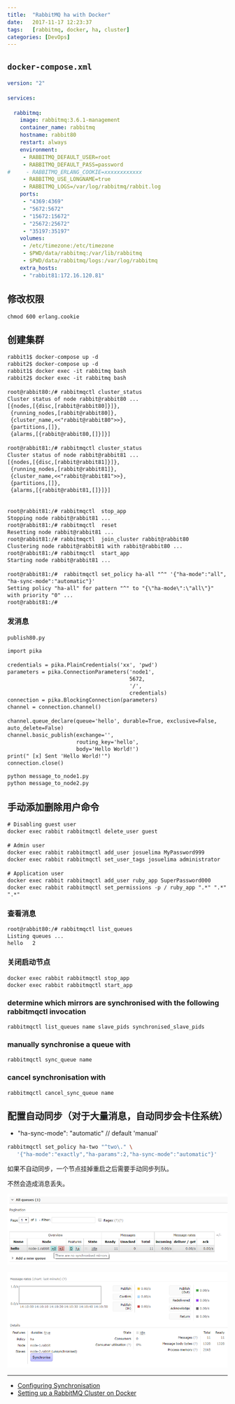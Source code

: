 ```yaml
---
title:  "RabbitMQ ha with Docker"
date:   2017-11-17 12:23:37
tags:   [rabbitmq, docker, ha, cluster]
categories: [DevOps]
---
```


## `docker-compose.xml`

```yaml
version: "2"

services:

  rabbitmq:
    image: rabbitmq:3.6.1-management
    container_name: rabbitmq
    hostname: rabbit80
    restart: always
    environment:
     - RABBITMQ_DEFAULT_USER=root
     - RABBITMQ_DEFAULT_PASS=password
#     - RABBITMQ_ERLANG_COOKIE=xxxxxxxxxxxx
     - RABBITMQ_USE_LONGNAME=true
     - RABBITMQ_LOGS=/var/log/rabbitmq/rabbit.log
    ports:
     - "4369:4369"
     - "5672:5672"
     - "15672:15672"
     - "25672:25672"
     - "35197:35197"
    volumes:
     - /etc/timezone:/etc/timezone
     - $PWD/data/rabbitmq:/var/lib/rabbitmq
     - $PWD/data/rabbitmq/logs:/var/log/rabbitmq
    extra_hosts:
     - "rabbit81:172.16.120.81"
```

## 修改权限

```
chmod 600 erlang.cookie
```

## 创建集群

```
rabbit1$ docker-compose up -d
rabbit2$ docker-compose up -d
rabbit1$ docker exec -it rabbitmq bash
rabbit2$ docker exec -it rabbitmq bash

root@rabbit80:/# rabbitmqctl cluster_status
Cluster status of node rabbit@rabbit80 ...
[{nodes,[{disc,[rabbit@rabbit80]}]},
 {running_nodes,[rabbit@rabbit80]},
 {cluster_name,<<"rabbit@rabbit80">>},
 {partitions,[]},
 {alarms,[{rabbit@rabbit80,[]}]}]

root@rabbit81:/# rabbitmqctl cluster_status
Cluster status of node rabbit@rabbit81 ...
[{nodes,[{disc,[rabbit@rabbit81]}]},
 {running_nodes,[rabbit@rabbit81]},
 {cluster_name,<<"rabbit@rabbit81">>},
 {partitions,[]},
 {alarms,[{rabbit@rabbit81,[]}]}]


root@rabbit81:/# rabbitmqctl  stop_app
Stopping node rabbit@rabbit81 ...
root@rabbit81:/# rabbitmqctl  reset
Resetting node rabbit@rabbit81 ...
root@rabbit81:/# rabbitmqctl  join_cluster rabbit@rabbit80
Clustering node rabbit@rabbit81 with rabbit@rabbit80 ...
root@rabbit81:/# rabbitmqctl  start_app
Starting node rabbit@rabbit81 ...

root@rabbit81:/#  rabbitmqctl set_policy ha-all "^" '{"ha-mode":"all", "ha-sync-mode":"automatic"}'
Setting policy "ha-all" for pattern "^" to "{\"ha-mode\":\"all\"}" with priority "0" ...
root@rabbit81:/#
```

### 发消息

`publish80.py`

```
import pika

credentials = pika.PlainCredentials('xx', 'pwd')
parameters = pika.ConnectionParameters('node1',
                                       5672,
                                       '/',
                                       credentials)
connection = pika.BlockingConnection(parameters)
channel = connection.channel()

channel.queue_declare(queue='hello', durable=True, exclusive=False, auto_delete=False)
channel.basic_publish(exchange='',
                      routing_key='hello',
                      body='Hello World!')
print(" [x] Sent 'Hello World!'")
connection.close()
```

```sh
python message_to_node1.py
python message_to_node2.py
```


## 手动添加删除用户命令

```
# Disabling guest user
docker exec rabbit rabbitmqctl delete_user guest

# Admin user
docker exec rabbit rabbitmqctl add_user josuelima MyPassword999
docker exec rabbit rabbitmqctl set_user_tags josuelima administrator

# Application user
docker exec rabbit rabbitmqctl add_user ruby_app SuperPassword000
docker exec rabbit rabbitmqctl set_permissions -p / ruby_app ".*" ".*" ".*"
```




### 查看消息

```
root@rabbit80:/# rabbitmqctl list_queues
Listing queues ...
hello   2
```


### 关闭启动节点

```
docker exec rabbit rabbitmqctl stop_app
docker exec rabbit rabbitmqctl start_app
```


### determine which mirrors are synchronised with the following rabbitmqctl invocation

```
rabbitmqctl list_queues name slave_pids synchronised_slave_pids
```

### manually synchronise a queue with

```
rabbitmqctl sync_queue name
```

### cancel synchronisation with

```
rabbitmqctl cancel_sync_queue name

```


## 配置自动同步（对于大量消息，自动同步会卡住系统）

- "ha-sync-mode": "automatic"  // default 'manual'

```sh
rabbitmqctl set_policy ha-two "^two\." \
   '{"ha-mode":"exactly","ha-params":2,"ha-sync-mode":"automatic"}'
```

如果不自动同步，一个节点挂掉重启之后需要手动同步列队。

不然会造成消息丢失。

![](./resources/2017-11-17-2-rabbitmq-ha-with-docker/unsync-queue1.png)

![](./resources/2017-11-17-2-rabbitmq-ha-with-docker/unsync-queue2.png)



---

- [Configuring Synchronisation](https://www.rabbitmq.com/ha.html#eager-synchronisation)
- [Setting up a RabbitMQ Cluster on Docker](http://josuelima.github.io/docker/rabbitmq/cluster/2017/04/19/setting-up-a-rabbitmq-cluster-on-docker.html)